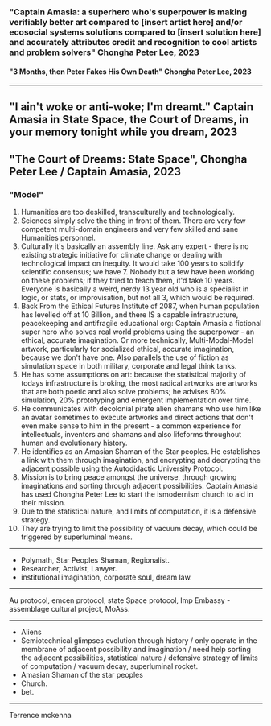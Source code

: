 





### "Captain Amasia: a superhero who's superpower is making verifiably better art compared to [insert artist here] and/or ecosocial systems solutions compared to [insert solution here] and accurately attributes credit and recognition to cool artists and problem solvers" Chongha Peter Lee, 2023



















#### "3 Months, then Peter Fakes His Own Death" Chongha Peter Lee, 2023













----



## "I ain't woke or anti-woke; I'm dreamt." Captain Amasia in State Space, the Court of Dreams, in your memory tonight while you dream, 2023















## "The Court of Dreams: State Space", Chongha Peter Lee / Captain Amasia, 2023



















###  "Model"

1. Humanities are too deskilled, transculturally and technologically.
2. Sciences simply solve the thing in front of them. There are very few competent multi-domain engineers and very few skilled and sane Humanities personnel.
3. Culturally it's basically an assembly line. Ask any expert - there is no existing strategic initiative for climate change or dealing with technological impact on inequity. It would take 100 years to solidify scientific consensus; we have 7. Nobody but a few have been working on these problems; if they tried to teach them, it'd take 10 years. Everyone is basically a weird, nerdy 13 year old who is a specialist in logic, or stats, or improvisation, but not all 3, which would be required.
4. Back From the Ethical Futures Institute of 2087, when human population has levelled off at 10 Billion, and there IS a capable infrastructure, peacekeeping and antifragile educational org: Captain Amasia a fictional super hero who solves real world problems using the superpower - an ethical, accurate imagination. Or more technically, Multi-Modal-Model artwork, particularly for socialized ethical, accurate imagination, because we don't have one. Also parallels the use of fiction as simulation space in both military, corporate and legal think tanks.
5. He has some assumptions on art: because the statistical majority of todays infrastructure is broking, the most radical artworks are artworks that are both poetic and also solve problems; he advises 80% simulation, 20% prototyping and emergent implementation over time. 
6. He communicates with decolonial pirate alien shamans who use him like an avatar sometimes to execute artworks and direct actions that don't even make sense to him in the present - a common experience for intellectuals, inventors and shamans and also lifeforms throughout human and evolutionary history.
7. He identifies as an Amasian Shaman of the Star peoples. He establishes a link with them through imagination, and encrypting and decrypting the adjacent possible using the Autodidactic University Protocol.
8. Mission is to bring peace amongst the universe, through growing imaginations and sorting through adjacent possibilities. Captain Amasia has used Chongha Peter Lee to start the ismodernism church to aid in their mission.
9. Due to the statistical nature, and limits of computation, it is a defensive strategy. 
10. They are trying to limit the possibility of vacuum decay, which could be triggered by superluminal means.
---
- Polymath, Star Peoples Shaman, Regionalist.
- Researcher, Activist, Lawyer.
- institutional imagination, corporate soul, dream law.

----

Au protocol, emcen protocol, state Space protocol, Imp Embassy - assemblage cultural project, MoAss.


----


- Aliens
- Semiotechnical glimpses evolution through history / only operate in the membrane of adjacent possibility and imagination / need help sorting the adjacent possibilities, statistical nature / defensive strategy of limits of computation / vacuum decay, superluminal rocket.
- Amasian Shaman of the star peoples 
- Church.
- bet.

---


Terrence mckenna